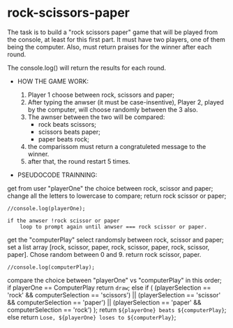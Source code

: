 # rock-scissors-paper

The task is to build a "rock scissors paper" game that will be played from the console, at least for this first part. 
It must have two players, one of them being the computer. Also, must return praises for the winner after each round.

The console.log() will return the results for each round.

* HOW THE GAME WORK:
    
    1. Player 1 choose between rock, scissors and paper;
    2. After typing the anwser (it must be case-insentive), Player 2, played by the computer, will choose randomly between the 3 also.
    3. The awnser between the two will be compared:
        * rock beats scissors;
        * scissors beats paper;
        * paper beats rock; 
    4. the comparissom must return a congratuleted message to the winner.
    5. after that, the round restart 5 times.

* PSEUDOCODE TRAINNING:

 get from user "playerOne" the choice between rock, scissor and paper;
    change all the letters to lowercase to compare;
    return rock scissor or paper;
    
    //console.log(playerOne);

    if the anwser !rock scissor or paper
        loop to prompt again until anwser === rock scissor or paper.

 get the "computerPlay" select randomsly between rock, scissor and paper;
    set a list array [rock, scissor, paper, rock, scissor, paper, rock, scissor, paper].
    Chose random between 0 and 9.
    return rock scissor, paper.

    //console.log(computerPlay);

compare the choice between "playerOne" vs "computerPlay" in this order;
if playerOne == ComputerPlay
    return `draw`;
else if (
    (playerSelection == 'rock' && computerSelection == 'scissors') || (playerSelection == 'scissor' && computerSelection == 'paper') || (playerSelection == 'paper' && computerSelection == 'rock')
    ); 
    return `${playerOne} beats ${computerPlay}`;
else 
    return `Lose, ${playerOne} loses to ${computerPlay}`;

